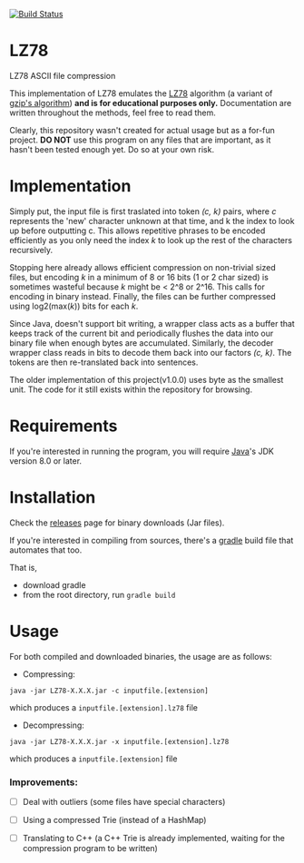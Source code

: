 [![Build Status](https://travis-ci.org/jfong361/LZ78.svg?branch=master)](https://travis-ci.org/jfong361/LZ78)
# LZ78
LZ78 ASCII file compression

This implementation of LZ78 emulates the [LZ78](https://en.wikipedia.org/wiki/LZ77_and_LZ78) algorithm
(a variant of [gzip's algorithm](http://www.gzip.org/algorithm.txt)) **__and is for educational purposes only.__**
Documentation are written throughout the methods, feel free to read them.

Clearly, this repository wasn't created for actual usage but as a for-fun project. **__DO NOT__**
use this program on any files that are important, as it hasn't been tested enough yet. Do so at your own risk.

# Implementation
Simply put, the input file is first traslated into token *_(c, k)_* pairs, where _c_ represents the 'new' character
unknown at that time, and k the index to look up before outputting c. This allows repetitive phrases to be encoded
efficiently as you only need the index _k_ to look up the rest of the characters recursively. 

Stopping here already allows efficient compression on non-trivial sized files, but encoding _k_ in a minimum of
8 or 16 bits (1 or 2 char sized) is sometimes wasteful because _k_ might be < 2^8 or 2^16.
This calls for encoding in binary instead. Finally,
the files can be further compressed using log2(max(_k_)) bits for each _k_.

Since Java, doesn't support bit writing, a wrapper class acts as a buffer that keeps track of the current bit and
periodically flushes the data into our binary file when enough bytes are accumulated. Similarly, the decoder wrapper
class reads in bits to decode them back into our factors *_(c, k)_*. The tokens are then re-translated back into
sentences.

The older implementation of this project(v1.0.0) uses byte as the smallest unit. The code for it still exists
within the repository for browsing.

# Requirements
If you're interested in running the program, you will require [Java](https://www.oracle.com/java/index.html)'s 
JDK version 8.0 or later.

# Installation
Check the [releases](https://github.com/jfong361/LZ78/releases) page for binary downloads (Jar files).

If you're interested in compiling from sources, there's a [gradle](https://gradle.org/gradle-download/) build file 
that automates that too.

That is,
* download gradle
* from the root directory, run ` gradle build `


# Usage
For both compiled and downloaded binaries, the usage are as follows:

* Compressing:
```aidl
java -jar LZ78-X.X.X.jar -c inputfile.[extension]
```
which produces a `inputfile.[extension].lz78` file

* Decompressing:
```aidl
java -jar LZ78-X.X.X.jar -x inputfile.[extension].lz78
```
which produces a `inputfile.[extension]` file

 
### Improvements:
  - [ ] Deal with outliers (some files have special characters)
  - [ ] Using a compressed Trie (instead of a HashMap)
  - [ ] Translating to C++ (a C++ Trie is already implemented, waiting for the compression program to be written)
 
